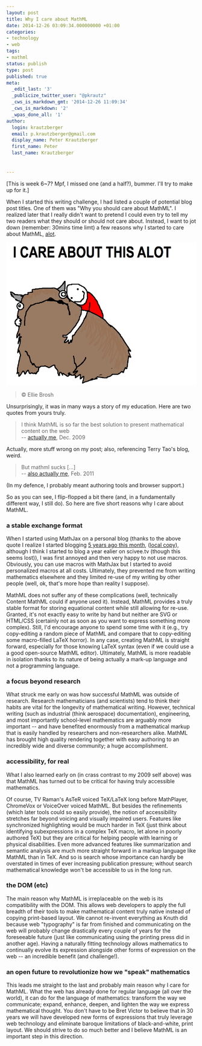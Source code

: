 ```yaml
---
layout: post
title: Why I care about MathML
date: 2014-12-26 03:09:34.000000000 +01:00
categories:
- technology
- web
tags:
- mathml
status: publish
type: post
published: true
meta:
  _edit_last: '3'
  _publicize_twitter_user: "@pkrautz"
  _cws_is_markdown_gmt: '2014-12-26 11:09:34'
  _cws_is_markdown: '2'
  _wpas_done_all: '1'
author:
  login: krautzberger
  email: p.krautzberger@gmail.com
  display_name: Peter Krautzberger
  first_name: Peter
  last_name: Krautzberger


---
```


[This is week 6~7? Mpf, I missed one (and a half?), bummer. I'll try to make up for it.]

When I started this writing challenge, I had listed a couple of potential blog post titles. One of them was "Why you should care about MathML". I realized later that I really didn't want to pretend I could even try to tell my two readers what they should or should not care about. Instead, I want to jot down (remember: 30mins time limt) a few reasons why I started to care about MathML, [alot](http://hyperboleandahalf.blogspot.de/2010/04/alot-is-better-than-you-at-everything.html).

[![I care about this Alot](assets/ALOT2.png)](http://hyperboleandahalf.blogspot.de/2010/04/alot-is-better-than-you-at-everything.html)

> © Ellie Brosh

Unsurprisingly, it was in many ways a story of my education. Here are two quotes from yours truly.

> I think MathML is so far the best solution to present mathematical content on the web  
>  -- [actually me](http://thelazyscience.blogspot.de/2009/12/testing-mathml.html), Dec. 2009

Actually, more stuff wrong on my post; also, referencing Terry Tao's blog, weird.

> But mathml sucks [...]  
>  -- [also actually me](http://blogs.plos.org/mfenner/2011/01/23/beyond-the-pdf-is-epub/#comment-2489), Feb. 2011

(In my defence, I probably meant authoring tools and browser support.)

So as you can see, I flip-flopped a bit there (and, in a fundamentally different way, I still do). So here are five short reasons why I care about MathML.

### a stable exchange format

When I started using MathJax on a personal blog (thanks to the above quote I realize I started blogging [5 years ago this month](http://thelazyscience.blogspot.de/2009/12/welcome.html), ([local copy](http://boolesrings.org/krautzberger/2009/12/07/welcome-2/)), although I think I started to blog a year ealier on scivee.tv (though this seems lost)), I was first annoyed and then very happy to not use macros. Obviously, you can use macros with MathJax but I started to avoid personalized macros at all costs. Ultimately, they prevented me from writing mathematics elsewhere and they limited re-use of my writing by other people (well, ok, that's more hope than reality I suppose).

MathML does not suffer any of these complications (well, technically Content MathML could if anyone used it). Instead, MathML provides a truly stable format for storing equational content while still allowing for re-use. Granted, it's not exactly easy to write by hand but neither are SVG or HTML/CSS (certainly not as soon as you want to express something more complex). Still, I'd encourage anyone to spend some time with it (e.g., try copy-editing a random piece of MathML and compare that to copy-editing some macro-filled LaTeX horror). In any case, creating MathML is straight forward, especially for those knowing LaTeX syntax (even if we could use a a good open-source MathML editor). Ultimately, MathML is more readable in isolation thanks to its nature of being actually a mark-up language and not a programming language.

### a focus beyond research

What struck me early on was how successful MathML was outside of research. Research mathematicians (and scientists) tend to think their habits are vital for the longevity of mathematical writing. However, technical writing (such as industrial (think aerospace) documentation), engineering, and most importantly school-level mathematics are arguably more important -- and have benefited enormously from a mathematical markup that is easily handled by researchers and non-researchers alike. MathML has brought high quality rendering together with easy authoring to an incredibly wide and diverse community; a huge accomplishment.

### accessibility, for real

What I also learned early on (in crass contrast to my 2009 self above) was that MathML has turned out to be critical for having truly accessible mathematics.

Of course, TV Raman's AsTeR voiced TeX/LaTeX long before MathPlayer, ChromeVox or VoiceOver voiced MathML. But besides the refinements (which later tools could so easily provide), the notion of accessibility stretches far beyond voicing and visually impaired users. Features like synchronized highlighting would be much harder in TeX (just think about identifying subexpressions in a complex TeX macro, let alone in poorly authored TeX) but they are critical for helping people with learning or physical disabilities. Even more advanced features like summarization and semantic analysis are much more straight forward in a markup language like MathML than in TeX. And so is search whose importance can hardly be overstated in times of ever increasing publication pressure; without search mathematical knowledge won't be accessible to us in the long run.

### the DOM (etc)

The main reason why MathML is irreplaceable on the web is its compatibility with the DOM. This allows web developers to apply the full breadth of their tools to make mathematical content truly native instead of copying print-based layout. We cannot re-invent everything as Knuth did because web "typography" is far from finished and communicating on the web will probably change drastically every couple of years for the foreseeable future (just like communicating using the printing press did in another age). Having a naturally fitting technology allows mathematics to continually evolve its expression alongside other forms of expression on the web -- an incredible benefit (and challenge!).

### an open future to revolutionize how we "speak" mathematics

This leads me straight to the last and probably main reason why I care for MathML. What the web has already done for regular language (all over the world), it can do for the language of mathematics: transform the way we communicate; expand, enhance, deepen, and lighten the way we express mathematical thought. You don't have to be Bret Victor to believe that in 30 years we will have developed new forms of expressions that truly leverage web technology and eliminate baroque limitations of black-and-white, print layout. We should strive to do so much better and I believe MathML is an important step in this direction.